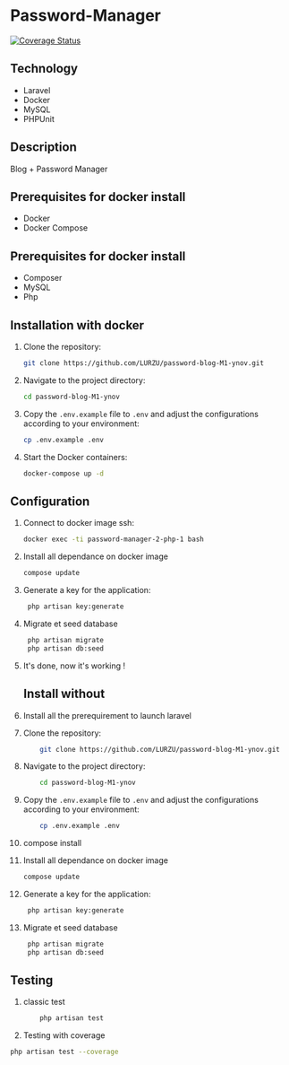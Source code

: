 # Password-Manager
[![Coverage Status](https://coveralls.io/repos/github/LURZU/password-blog-M1-ynov/badge.svg?branch=master)](https://coveralls.io/github/lurzu/password-blog-M1-ynov?branch=master)

## Technology
- Laravel
- Docker
- MySQL
- PHPUnit

## Description

Blog + Password Manager

## Prerequisites for docker install

- Docker
- Docker Compose

## Prerequisites for docker install

- Composer
- MySQL
- Php

## Installation with docker 

1. Clone the repository:

    ```bash
    git clone https://github.com/LURZU/password-blog-M1-ynov.git
    ```

2. Navigate to the project directory:

    ```bash
    cd password-blog-M1-ynov
    ```

3. Copy the `.env.example` file to `.env` and adjust the configurations according to your environment:

    ```bash
    cp .env.example .env
    ```

4. Start the Docker containers:

    ```bash
    docker-compose up -d
    ```

## Configuration

1. Connect to docker image ssh:

    ```bash
    docker exec -ti password-manager-2-php-1 bash
    ```
2. Install all dependance on docker image
   
    ```bash
    compose update
    ```

3. Generate a key for the application:

    ```bash
     php artisan key:generate
    ```

4. Migrate et seed database
    ```bash
     php artisan migrate
     php artisan db:seed
    ```

5. It's done, now it's working !



   ## Install without

1. Install all the prerequirement to launch laravel

2. Clone the repository:

    ```bash
        git clone https://github.com/LURZU/password-blog-M1-ynov.git
    ```

3. Navigate to the project directory:

    ```bash
        cd password-blog-M1-ynov
    ```

4. Copy the `.env.example` file to `.env` and adjust the configurations according to your environment:

    ```bash
        cp .env.example .env
    ```

5. compose install


6. Install all dependance on docker image
   
    ```bash
    compose update
    ```

7. Generate a key for the application:

    ```bash
     php artisan key:generate
    ```

8. Migrate et seed database
    ```bash
     php artisan migrate
     php artisan db:seed
    ```

## Testing

1. classic test

    ```bash
        php artisan test
    ```

2. Testing with coverage

```bash
php artisan test --coverage
```


